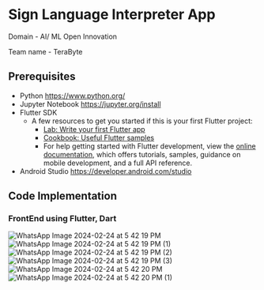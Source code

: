 # Sign Language Interpreter App
Domain - AI/ ML Open Innovation

Team name - TeraByte

## Prerequisites
- Python https://www.python.org/
- Jupyter Notebook https://jupyter.org/install
- Flutter SDK
    - A few resources to get you started if this is your first Flutter project:
        - [Lab: Write your first Flutter app](https://docs.flutter.dev/get-started/codelab)
        - [Cookbook: Useful Flutter samples](https://docs.flutter.dev/cookbook)
        - For help getting started with Flutter development, view the [online documentation](https://docs.flutter.dev/), which offers tutorials, samples, guidance on mobile development, and a full API reference.
- Android Studio https://developer.android.com/studio

## Code Implementation
### FrontEnd using Flutter, Dart

![WhatsApp Image 2024-02-24 at 5 42 19 PM](https://github.com/pxxpassi/Agnethon_TeraByte/assets/140681208/e8bc30c5-e8da-4d39-a399-8a551354d405)
![WhatsApp Image 2024-02-24 at 5 42 19 PM (1)](https://github.com/pxxpassi/Agnethon_TeraByte/assets/140681208/5d705150-6dc5-4bc2-b9ba-d0d1797dce5d)
![WhatsApp Image 2024-02-24 at 5 42 19 PM (2)](https://github.com/pxxpassi/Agnethon_TeraByte/assets/140681208/43c96429-54d4-4488-992e-087fa0b7d3ab)
![WhatsApp Image 2024-02-24 at 5 42 19 PM (3)](https://github.com/pxxpassi/Agnethon_TeraByte/assets/140681208/4e7231d3-9f0c-4400-8e15-e23d4a1a8215)
![WhatsApp Image 2024-02-24 at 5 42 20 PM](https://github.com/pxxpassi/Agnethon_TeraByte/assets/140681208/5721df95-ac21-4105-baaa-0fbd876a9f1e)
![WhatsApp Image 2024-02-24 at 5 42 20 PM (1)](https://github.com/pxxpassi/Agnethon_TeraByte/assets/140681208/3b06ce35-f607-4108-8ba3-a5a716f4e252)


